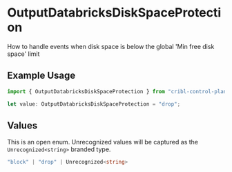 # OutputDatabricksDiskSpaceProtection

How to handle events when disk space is below the global 'Min free disk space' limit

## Example Usage

```typescript
import { OutputDatabricksDiskSpaceProtection } from "cribl-control-plane/models";

let value: OutputDatabricksDiskSpaceProtection = "drop";
```

## Values

This is an open enum. Unrecognized values will be captured as the `Unrecognized<string>` branded type.

```typescript
"block" | "drop" | Unrecognized<string>
```
